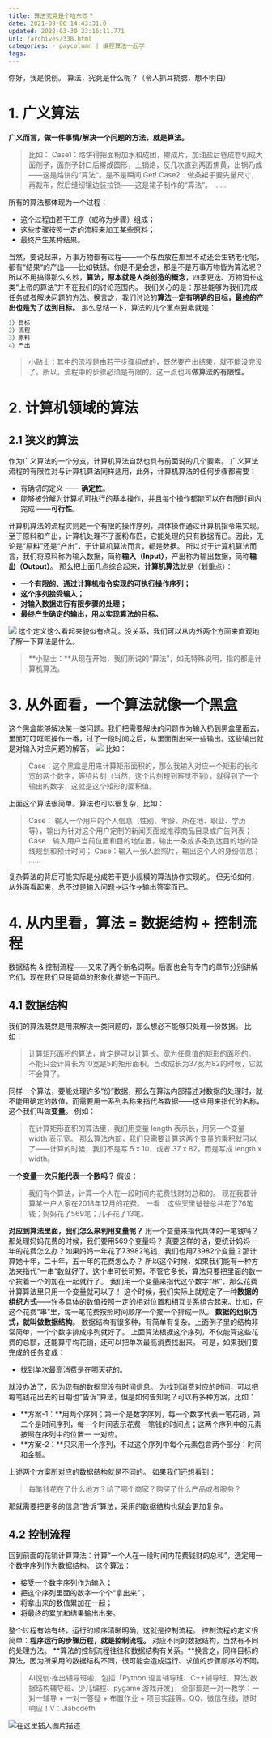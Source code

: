 ```yaml
---
title: 算法究竟是个啥东西？
date: 2021-09-06 14:43:31.0
updated: 2022-03-30 23:16:11.771
url: /archives/338.html
categories: - paycolumn | 编程算法一起学
tags: 
---
```




你好，我是悦创。 算法，究竟是什么呢？（令人抓耳挠腮，想不明白）

# 1\. 广义算法

**广义而言，做一件事情/解决一个问题的方法，就是算法。**

> 比如： Case1：烙饼得把面粉加水和成团，擀成片，加油盐后卷成卷切成大面剂子，面剂子封口后擀成圆形，上锅烙，反几次直到两面焦黄，出锅乃成——这是烙饼的“算法“。是不是瞬间 Get! Case2：做条裙子要先量尺寸，再裁布，然后缝纫镶边装拉锁——这是裙子制作的“算法“。 ……

所有的算法都体现为一个过程：

*   这个过程由若干工序（或称为步骤）组成；
*   这些步骤按照一定的流程来加工某些原料；
*   最终产生某种结果。

当然，要说起来，万事万物都有过程——一个东西放在那里不动还会生锈老化呢，都有“结果“的产出——比如铁锈。你是不是会想，那是不是万事万物皆为算法呢？ 所以不用搞得那么玄妙，**算法，原本就是人类创造的概念**，四季更迭、万物消长这类“上帝的算法”并不在我们的讨论范围内。 我们关心的是：那些能够为我们完成任务或者解决问题的方法。换言之，我们讨论的**算法一定有明确的目标，最终的产出也是为了达到目标。** 那么总结一下，算法的几个重点要素就是：

```python
1）目标
2）流程
3）原料
4）产出
```

> 小贴士：其中的流程是由若干步骤组成的，既然要产出结果，就不能没完没了。所以，流程中的步骤必须是有限的。这一点也叫**做算法的有限性。**

# 2\. 计算机领域的算法

## 2.1 狭义的算法

作为广义算法的一个分支，计算机算法自然也具有前面说的几个要素。 广义算法流程的有限性对与计算机算法同样适用，此外，计算机算法的任何步骤都需要：

*   有确切的定义 —— **确定性**。
*   能够被分解为计算机可执行的基本操作，并且每个操作都能可以在有限时间内完成 ——**可行性**。

计算机算法的流程实则是一个有限的操作序列，具体操作通过计算机指令来实现。 至于原料和产出，计算机处理不了面粉布匹，它能处理的只有数据而已。因此，无论是“原料”还是“产出”，于计算机算法而言，都是数据。 所以对于计算机算法而言，我们将原料称为输入数据，简称**输入（Input）**，产出称为输出数据，简称**输出（Output）**。 那么把上面几点综合起来，**计算机算法**就是（划重点）：

*   **一个有限的、通过计算机指令实现的可执行操作序列；**
*   **这个序列接受输入；**
*   **对输入数据进行有限步骤的处理；**
*   **最终产生确定的输出，用以实现算法的目标。**

![](https://img-blog.csdnimg.cn/img_convert/d24a5969bbf7fc417b71ad811143c779.png) 这个定义这么看起来貌似有点乱。没关系，我们可以从内外两个方面来直观地了解一下算法是什么。

> **小贴士：**从现在开始，我们所说的“算法”，如无特殊说明，指的都是计算机算法。

# 3\. 从外面看，一个算法就像一个黑盒

这个黑盒能够解决某一类问题。我们把需要解决的问题作为输入扔到黑盒里面去，里面叮叮哐哐操作一番，过了一段时间之后，从里面倒出来一些输出。这些输出就是对输入对应问题的解答。 ![](https://img-blog.csdnimg.cn/img_convert/1f2af4a2bf678ae1bad406fad45a5aec.png) 比如：

> Case：这个黑盒是用来计算矩形面积的，那么我输入对应一个矩形的长和宽的两个数字，等待片刻（当然，这个片刻短到察觉不到），就得到了一个输出的数字，这就是这个矩形的面积值。

上面这个算法很简单。算法也可以很复杂，比如：

> Case： 输入一个用户的个人信息（性别、年龄、所在地、职业、学历等），输出为针对这个用户定制的新闻页面或推荐商品目录或广告列表； Case：输入用户当前位置和目的地位置，输出一条或多条到达目的地的路线规划和预计时间； Case：输入一张人脸照片，输出这个人的身份信息； ……

复杂算法的背后可能实际是分成若干更小规模的算法协作实现的。 但无论如何，从外面看起来，总不过是输入问题->运作->输出答案而已。

# 4\. 从内里看，算法 = 数据结构 + 控制流程

数据结构 & 控制流程——又来了两个新名词啊。后面也会有专门的章节分别讲解它们，现在我们只是简单的形象化描述一下而已。

## 4.1 数据结构

我们的算法既然是用来解决一类问题的，那么想必不能够只处理一份数据。 比如：

> 计算矩形面积的算法，肯定是可以计算长、宽为任意值的矩形的面积的。 不能只会计算长为10宽是5的矩形面积，当改成长为37宽为82的时候，它就不会算了。

同样一个算法，要能处理许多“份”数据，那么在算法内部描述对数据的处理时，就不能用确定的数值，而需要用一系列名称来指代各数据——这些用来指代的名称，这个我们叫做**变量**。 例如：

> 在计算矩形面积的算法里，我们用变量 length 表示长，用另一个变量 width 表示宽。 那么算法内部，我们只需要计算这两个变量的乘积就可以了——计算的时候，我们不是写 5 x 10，或者 37 x 82，而是写成 length x width。

**一个变量一次只能代表一个数吗？** 假设：

> 我们有个算法，计算一个人在一段时间内花费钱财的总和的。 现在我要计算某一户人家在2018年12月的花费。 一看：这些天里爸爸总共花了76笔钱；妈妈花了569笔；儿子花了13笔。

**对应到算法里面，我们怎么来利用变量呢？** 用一个变量来指代具体的一笔钱吗？那处理妈妈花费的时候，我们要用569个变量吗？ 真要这样的话，要统计妈妈一年的花费怎么办？如果妈妈一年花了73982笔钱，我们也用73982个变量？那计算她十年，二十年，五十年的花费怎么办？ 所以这个时候，如果我们能有一种方法来指代“一串”数就好了。这个串可长可短，不管它多长，算法只要把里面的数一个挨着一个的加在一起就行了。 我们用一个变量来指代这个数字“串”，那么花费计算算法里只用一个变量就可以了！ 这个时候，我们实际上就规定了一种**数据的组织方式**——许多具体的数值按照一定的相对位置和相互关系组合起来。比如，在这个花费“串”里，每一笔花费按照时间顺序一个接一个排成一队。 **数据的组织方式，就叫做数据结构**。 数据结构有很多种，有简单有复杂。上面例子里的结构非常简单，一个个数字排成序列就好了。 上面算法根据这个序列，不仅能算这些花费的总额，还能算平均花销，还可以把单次最高消费找出来。 可是，如果我们要完成的任务变成：

*   找到单次最高消费是在哪天花的。

就没办法了，因为现有的数据里没有时间信息。 为找到消费对应的时间，可以把每笔钱花出去的日期也“告诉”算法，但是如何告知呢？可以有多种方案，比如：

*   **方案-1：**用两个序列；第一个是数字序列，每一个数字代表一笔花销，第二个是时间序列，每一个时间表示花费一笔钱的时间点；这两个序列中的元素按照在序列中的位置一 一对应。
*   **方案-2：**只采用一个序列，不过这个序列中每个元素包含两个部分：时间和金额。

上述两个方案所对应的数据结构就是不同的。 如果我们还想看到：

> 每笔钱花在了什么地方？给了哪个商家？购买了什么产品或者服务？

那就需要把更多的信息“告诉”算法，采用的数据结构也就会更加复杂。

## 4.2 控制流程

回到前面的花销计算算法：计算“一个人在一段时间内花费钱财的总和”，选定用一个数字序列作为数据结构。 这个算法：

*   接受一个数字序列作为输入；
*   把这个序列里面的数字一个个“拿出来”；
*   将拿出来的数值累加在一起；
*   将最终的累加和结果输出出来。

整个过程有始有终，运行的顺序清晰明确，这就是控制流程。 控制流程的定义很简单：**程序运行的步骤历程，就是控制流程。** 对应不同的数据结构，当然有不同的处理方法。 **算法的控制流程往往和数据结构有关系。**换言之，同样目标的算法，因为所采用的数据结构不同，很可能会造成运行、求值的步骤顺序的不同。

> AI悦创·推出辅导班啦，包括「Python 语言辅导班、C++辅导班、算法/数据结构辅导班、少儿编程、pygame 游戏开发」，全部都是一对一教学：一对一辅导 + 一对一答疑 + 布置作业 + 项目实践等。QQ、微信在线，随时响应！V：Jiabcdefh

![在这里插入图片描述](https://img-blog.csdnimg.cn/8244aef56b824ae7b2feeb2a62f613a6.png)